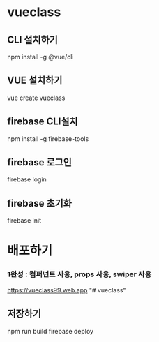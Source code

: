 # vueclass

## CLI 설치하기

npm install -g @vue/cli

## VUE 설치하기

vue create vueclass

## firebase CLI설치

npm install -g firebase-tools

## firebase 로그인

firebase login

## firebase 초기화

firebase init

# 배포하기

### 1완성 : 컴퍼넌트 사용, props 사용, swiper 사용

https://vueclass99.web.app
"# vueclass"

## 저장하기

npm run build
firebase deploy
